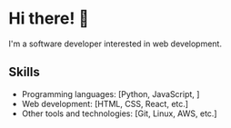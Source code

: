 # Hi there! 👋

I'm a software developer interested in web development.

## Skills

- Programming languages: [Python, JavaScript, ]
- Web development: [HTML, CSS, React, etc.]
- Other tools and technologies: [Git, Linux, AWS, etc.]
